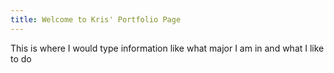 ```yaml
---
title: Welcome to Kris' Portfolio Page
---
```

This is where I would type information like what major I am in and what I like to do
